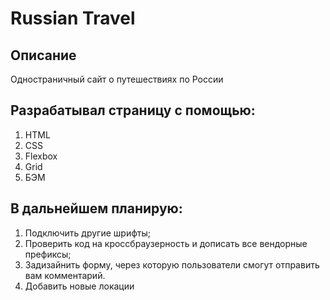 # Russian Travel

## Описание

Одностраничный сайт о путешествиях по России 

## Разрабатывал страницу с помощью:

1. HTML
2. CSS
3. Flexbox
4. Grid
5. БЭМ

## В дальнейшем планирую:
1. Подключить другие шрифты;
2. Проверить код на кроссбраузерность и дописать все вендорные префиксы;
3. Задизайнить форму, через которую пользователи смогут отправить вам комментарий.
4. Добавить новые локации
